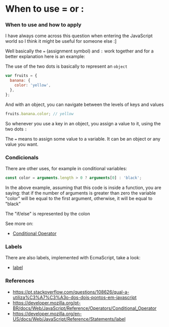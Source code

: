 # When to use = or :

### When to use and how to apply

I have always come across this question when entering the JavaScript world so I think it might be useful for someone else :]

Well basically the `=` (assignment symbol) and `:` work together and for a better explanation here is an example:

The use of the two dots is basically to represent an `object`

```js
var fruits = {
  banana: {
    color: 'yellow',
  },
};
```

And with an object, you can navigate between the levels of keys and values

```js
fruits.banana.color; // yellow
```

So whenever you use a key in an object, you assign a value to it, using the two dots `:`

The `=` means to assign some value to a variable. It can be an object or any value you want.

### Condicionals

There are other uses, for example in conditional variables:

```js
const color = arguments.length > 0 ? arguments[0] : 'black';
```

In the above example, assuming that this code is inside a function, you are saying: that if the number of arguments is greater than zero the variable "color" will be equal to the first argument, otherwise, it will be equal to "black"

The "if/else" is represented by the colon

See more on:

- [Conditional Operator](https://developer.mozilla.org/pt-BR/docs/Web/JavaScript/Reference/Operators/Conditional_Operator)

### Labels

There are also labels, implemented with EcmaScript, take a look:

- [label](https://developer.mozilla.org/en-US/docs/Web/JavaScript/Reference/Statements/label)

### References

- https://pt.stackoverflow.com/questions/108626/qual-a-utiliza%C3%A7%C3%A3o-dos-dois-pontos-em-javascript
- https://developer.mozilla.org/pt-BR/docs/Web/JavaScript/Reference/Operators/Conditional_Operator
- https://developer.mozilla.org/en-US/docs/Web/JavaScript/Reference/Statements/label
